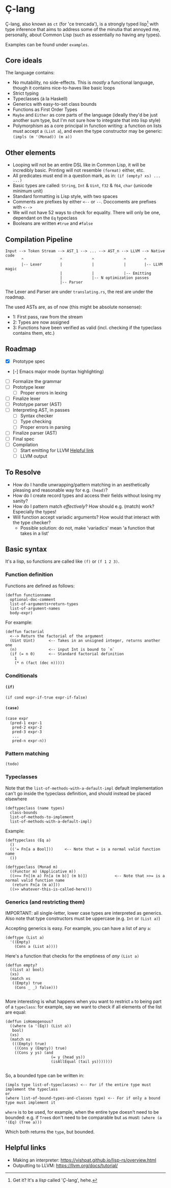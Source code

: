 # Ç-lang
Ç-lang, also known as `ct` (for 'ce trencada'), is a strongly typed lisp[^1] with type inference that aims to address some of the minutia that annoyed me, personally, about Common Lisp (such as essentially no having any types).

Examples can be found under `examples`.

## Core ideals
The language contains:
- No mutability, no side-effects. This is _mostly_ a functional language, though it contains nice-to-haves like basic loops
- Strict typing
- Typeclasses (à la Haskell)
- Generics with easy-to-set class bounds
- Functions as First Order Types
- `Maybe` and `Either` as core parts of the language (ideally they'd be just another sum type, but I'm not sure how to integrate that into lisp style)
- Polymorphism as a core principal in function writing: a function on lists must accept a `(List a`), and even the type constructor may be generic: `(impls (m '(Monad)) (m a))`

## Other elements
- Looping will not be an entire DSL like in Common Lisp, it will be incredibly basic. Printing will not resemble `(format)` either, etc.
- All predicates must end in a question mark, as in: `(if (empty? xs) ... ...)`
- Basic types are called: `String`, `Int` & `Uint`, `f32` & `f64`, `char` (unicode minimum unit)
- Standard formatting is Lisp style, with two spaces
- Comments are prefixes by either `<--` or `--`. Doccoments are prefixes with `<-->`
- We will not have 52 ways to check for equality. There will only be one, dependant on the `Eq` typeclass
- Booleans are written `#true` and `#false`

## Compilation Pipeline
```
Input --> Token Stream --> AST_1 --> ... --> AST_n --> LLVM --> Native code
       ^                ^             ^             ^        ^
       |-- Lexer        |             |             |        |-- LLVM magic
                        |             |             |-- Emitting                       
                        |             |-- N optimization passes
                        |-- Parser                                                                
```

The Lexer and Parser are under `translating.rs`, the rest are under the roadmap.

The used ASTs are, as of now (this might be absolute nonsense):
- 1: First pass, raw from the stream
- 2: Types are now assigned
- 3: Functions have been verified as valid (incl. checking if the typeclass contains them, etc.)

## Roadmap
- [x] Prototype spec
- [-] Emacs major mode (syntax highlighting)
- [ ] Formalize the grammar
- [ ] Prototype lexer
  - [ ] Proper errors in lexing
- [ ] Finalize lexer
- [ ] Prototype parser (AST)
- [ ] Interpreting AST, in passes
  - [ ] Syntax checker
  - [ ] Type checking
  - [ ] Proper errors in parsing
- [ ] Finalize parser (AST)
- [ ] Final spec
- [ ] Compilation
    - [ ] Start emitting for LLVM [Helpful link](https://llvm.org/docs/tutorial/MyFirstLanguageFrontend/LangImpl01.html)
    - [ ] LLVM output

## To Resolve
- How do I handle unwrapping/pattern matching in an aesthetically pleasing and reasonable way for e.g. `(head)`?
- How do I create record types and access their fields without losing my sanity?
- How do I pattern match _effectively_? How should e.g. (match) work? Especially the types!
- Will function accept variadic arguments? How would that interact with the type checker?
  - Possible solution: do not, make 'variadics' mean 'a function that takes in a list'


## Basic syntax
It's a lisp, so functions are called like `(f)` or `(f 1 2 3)`.

### Function definition
Functions are defined as follows:
```
(deffun functionname
  optional-doc-comment
  list-of-arguments+return-types
  list-of-argument-names
  body-expr)
```

For example:

```
(deffun factorial
  <--> Return the factorial of the argument
  (Uint Uint)      <-- Takes in an unsigned integer, returns another one
  (n)              <-- input Int is bound to `n`
  (if (= n 0)      <-- Standard factorial definition
    1
    (* n (fact (dec n)))))
```


### Conditionals
#### `(if)`
```
(if cond expr-if-true expr-if-false)
```

#### `(case)`
```
(case expr
  (pred-1 expr-1
   pred-2 expr-2
   pred-3 expr-3
   ...
   pred-n expr-n))
```

### Pattern matching

`(todo)`

### Typeclasses
Note that the `list-of-methods-with-a-default-impl` default implementation can't go inside the typeclass definition, and should instead be placed elsewhere
```
(deftypeclass (name types)
  class-bounds
  list-of-methods-to-implement
  list-of-methods-with-a-default-impl)
```

Example:
```
(deftypeclass (Eq a)
  ()
  (('= Fn[a a Bool]))     <-- Note that = is a normal valid function name
  ())
```

```
(deftypeclass (Monad m)
  ((Functor m) (Applicative m))
  ((>>= Fn[(m a) Fn[a (m b)] (m b)])            <-- Note that >>= is a normal valid function name
   (return Fn[a (m a)])) 
  ((>> whatever-this-is-called-here)))
```

### Generics (and restricting them)
IMPORTANT: all single-letter, lower case types are interpreted as generics. Also note that type constructors must be uppercase (e.g. `Int` or `(List a)`)

Accepting generics is easy. For example, you can have a list of any `a`:
```
(deftype (List a)
  '((Empty)
    (Cons a (List a))))
```

Here's a function that checks for the emptiness of _any_ `(List a)`
```
(deffun empty?
  ((List a) bool)
  (xs)
  (match xs
   ((Empty) true
    (Cons _ _) false)))
  
```

More interesting is what happens when you want to restrict `a` to being part of a `typeclass`: for example, say we want to check if all elements of the list are equal:


```
(deffun isHomogenous?
  ((where (a '(Eq)) (List a))
   bool)
  (xs)
  (match xs
   (((Empty) true)
    ((Cons y (Empty)) true)
    ((Cons y ys) (and
                    (= y (head ys))
                    (isAllEqual (tail ys)))))))
  
```

So, a bounded type can be written in:

```
(impls type list-of-typeclasses) <-- For if the entire type must implement the typeclass
or
(where list-of-bound-types-and-classes type) <-- For if only a bound type must implement it
```

`where` is to be used, for example, when the entire type doesn't need to be bounded: e.g. if `Tree`s don't need to be comparable but `a`s must: `(where (a '(Eq) (Tree a)))`

Which both returns the `type`, but bounded. 


## Helpful links
- Making an interpreter: https://vishpat.github.io/lisp-rs/overview.html
- Outputting to LLVM: https://llvm.org/docs/tutorial/


[^1]: Get it? It's a _lisp_ called '_Ç_-lang', hehe.
